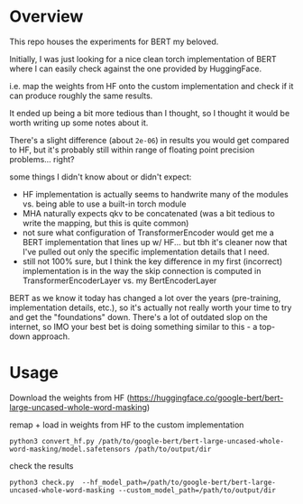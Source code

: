 # Overview

This repo houses the experiments for BERT my beloved. 

Initially, I was just looking for a nice clean torch implementation of BERT
where I can easily check against the one provided by HuggingFace. 

i.e. map the weights from HF onto the custom implementation and check if it can produce
roughly the same results.

It ended up being a bit more tedious than I thought, so I thought it would be
worth writing up some notes about it.

There's a slight difference (about `2e-06`) in results you would get compared
to HF, but it's probably still within range of floating point precision
problems... right?

some things I didn't know about or didn't expect:
- HF implementation is actually seems to handwrite many of the modules vs.
  being able to use a built-in torch module
- MHA naturally expects qkv to be concatenated (was a bit tedious to write the
  mapping, but this is quite common)
- not sure what configuration of TransformerEncoder would get me a BERT
  implementation that lines up w/ HF... but tbh it's cleaner now that I've
  pulled out only the specific implementation details that I need.
- still not 100% sure, but I think the key difference in my first (incorrect)
  implementation is in the way the skip connection is computed in
  TransformerEncoderLayer vs. my BertEncoderLayer

BERT as we know it today has changed a lot over the years (pre-training,
implementation details, etc.), so it's actually not really worth your time to
try and get the "foundations" down. There's a lot of outdated slop on the
internet, so IMO your best bet is doing something similar to this - a top-down
approach.

# Usage

Download the weights from HF (https://huggingface.co/google-bert/bert-large-uncased-whole-word-masking)

remap + load in weights from HF to the custom implementation
```
python3 convert_hf.py /path/to/google-bert/bert-large-uncased-whole-word-masking/model.safetensors /path/to/output/dir
```

check the results
```
python3 check.py  --hf_model_path=/path/to/google-bert/bert-large-uncased-whole-word-masking --custom_model_path=/path/to/output/dir
```
